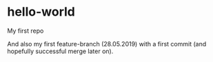 # hello-world
My first repo

And also my first feature-branch (28.05.2019) with a first commit (and hopefully successful merge later on).
